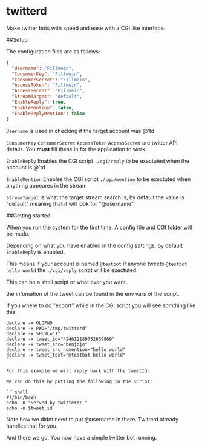 twitterd
========

Make twitter bots with speed and ease with a CGI like interface.

##Setup

The configuration files are as follows:
```json
{
  "Username": "Fillmein",
  "ConsumerKey": "Fillmein",
  "ConsumerSecret": "Fillmein",
  "AccessToken": "Fillmein",
  "AccessSecret": "Fillmein",
  "StreamTarget": "default",
  "EnableReply": true,
  "EnableMention": false,
  "EnableReplyMention": false
}
```

`Username` is used in checking if the target account was @'td
 
`ConsumerKey` `ConsumerSecret` `AccessToken` `AccessSecret` are twitter API details. You **must** fill these in for the application to work.

`EnableReply` Enables the CGI script `./cgi/reply` to be exectuted when the account is @'td

`EnableMention` Enables the CGI script `./cgi/mention` to be exectuted when anything appeares in the stream

`StreamTarget` Is what the target stream search is, by default the value is "default" meaning that it will look for "@username".

##Getting started

When you run the system for the first time. A config file and CGI folder will be made. 

Depending on what you have enabled in the config settings, by default `EnableReply` is enabled.

This means if your account is named `@testbot` if anyone tweets `@testbot hello world` the `./cgi/reply` script will be exectuted.

This can be a shell script or what ever you want.

the infomation of the tweet can be found in the env vars of the script.

If you where to do "export" while in the CGI script you will see somthing like this

```
declare -x OLDPWD
declare -x PWD="/tmp/twitterd"
declare -x SHLVL="1"
declare -x tweet_id="424612189752659969"
declare -x tweet_src="benjojo"
declare -x tweet_src_nomention="hello world"
declare -x tweet_text="@testbot hello world"
``

For this example we will reply back with the tweetID.

We can do this by putting the following in the script:

```shell
#!/bin/bash
echo -n "Served by twitterd: "
echo -n $tweet_id
```

Note how we didnt need to put @username in there. Twitterd already handles that for you.

And there we go, You now have a simple twitter bot running.

